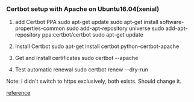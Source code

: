 ### Certbot setup with Apache on Ubuntu16.04(xenial)

1. add Certbot PPA
sudo apt-get update
sudo apt-get install software-properties-common
sudo add-apt-repository universe
sudo add-apt-repository ppa:certbot/certbot
sudo apt-get update

2. Install Certbot
sudo apt-get install certbot python-certbot-apache

3. Get and install certificates
sudo certbot --apache

4. Test automatic renewal 
sudo certbot renew --dry-run

Note: I didn't switch to https exclusively, both exists. Should change it.

[reference](https://certbot.eff.org/lets-encrypt/ubuntuxenial-apache)
